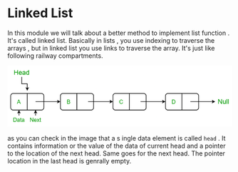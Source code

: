 # Linked List

In this module we will talk about a better method to implement list function . It's called linked list. Basically in lists , you use indexing to traverse the arrays , but in linked list you use links to traverse the array. It's just like following railway compartments. 

![Linked list](image.png)

as you can check in the image that a s ingle data element is called `head` . It contains information or the value of the data of current head and a pointer to the location of the next head. Same goes for the next head. The pointer location in the last head is genrally empty.